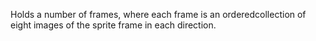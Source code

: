 Holds a number of frames, where each frame is an orderedcollection of eight images of the sprite frame in each direction.